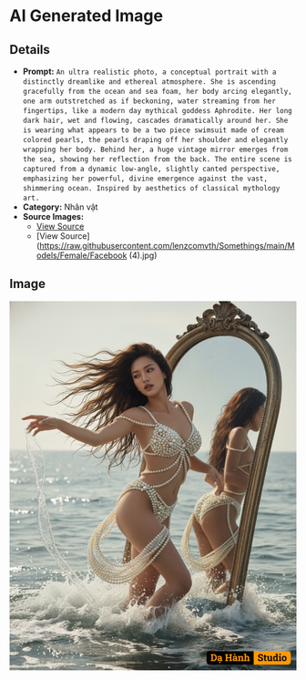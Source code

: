 # AI Generated Image

## Details
- **Prompt:** `An ultra realistic photo, a conceptual portrait with a distinctly dreamlike and ethereal atmosphere. She is ascending gracefully from the ocean and sea foam, her body arcing elegantly, one arm outstretched as if beckoning, water streaming from her fingertips, like a modern day mythical goddess Aphrodite. Her long dark hair, wet and flowing, cascades dramatically around her. She is wearing what appears to be a two piece swimsuit made of cream colored pearls, the pearls draping off her shoulder and elegantly wrapping her body. Behind her, a huge vintage mirror emerges from the sea, showing her reflection from the back. The entire scene is captured from a dynamic low-angle, slightly canted perspective, emphasizing her powerful, divine emergence against the vast, shimmering ocean. Inspired by aesthetics of classical mythology art.`
- **Category:** Nhân vật
- **Source Images:**
  - [View Source](https://raw.githubusercontent.com/lenzcomvth/Somethings/main/Models/Female/Female3.jpg)
  - [View Source](https://raw.githubusercontent.com/lenzcomvth/Somethings/main/Models/Female/Facebook (4).jpg)

## Image
![AI Generated Image](./image-2025-10-17T06-18-09-584Z-stkwc.png)